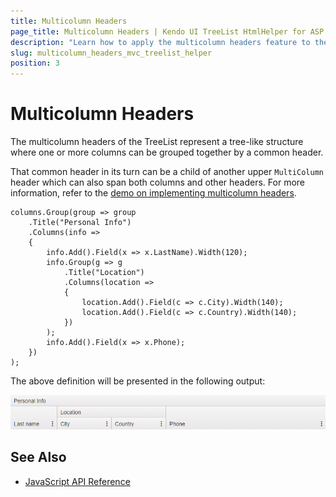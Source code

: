 ```yaml
---
title: Multicolumn Headers
page_title: Multicolumn Headers | Kendo UI TreeList HtmlHelper for ASP.NET MVC
description: "Learn how to apply the multicolumn headers feature to the Kendo UI TreeList for ASP.NET MVC."
slug: multicolumn_headers_mvc_treelist_helper
position: 3
---
```


# Multicolumn Headers

The multicolumn headers of the TreeList represent a tree-like structure where one or more columns can be grouped together by a common header.

That common header in its turn can be a child of another upper `MultiColumn` header which can also span both columns and other headers. For more information, refer to the [demo on implementing multicolumn headers](https://demos.telerik.com/aspnet-mvc/treelist/multicolumnheaders).

    columns.Group(group => group
        .Title("Personal Info")
        .Columns(info =>
        {
            info.Add().Field(x => x.LastName).Width(120);
            info.Group(g => g
                .Title("Location")
                .Columns(location =>
                {
                    location.Add().Field(c => c.City).Width(140);
                    location.Add().Field(c => c.Country).Width(140);
                })
            );
            info.Add().Field(x => x.Phone);
        })
    );

The above definition will be presented in the following output:

![Multi-column headers](images/treelist-multicolumn-headers.png)

## See Also

* [JavaScript API Reference](https://docs.telerik.com/kendo-ui/api/javascript/ui/treelist)
